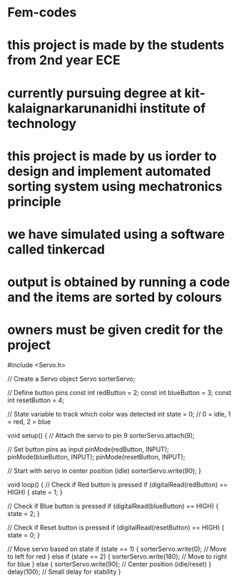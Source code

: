 # Fem-codes
# this project is made by the students from 2nd year ECE
# currently pursuing degree at kit- kalaignarkarunanidhi institute of technology
# this project is made by us iorder to design and implement automated sorting system using mechatronics principle
# we have simulated using a software called tinkercad
# output is obtained by running a code and the items are sorted by colours
# owners must be given credit for the project
#include <Servo.h>

// Create a Servo object
Servo sorterServo;

// Define button pins
const int redButton = 2;
const int blueButton = 3;
const int resetButton = 4;

// State variable to track which color was detected
int state = 0; // 0 = idle, 1 = red, 2 = blue

void setup() {
  // Attach the servo to pin 9
  sorterServo.attach(9);

  // Set button pins as input
  pinMode(redButton, INPUT);
  pinMode(blueButton, INPUT);
  pinMode(resetButton, INPUT);

  // Start with servo in center position (idle)
  sorterServo.write(90);
}

void loop() {
  // Check if Red button is pressed
  if (digitalRead(redButton) == HIGH) {
    state = 1;
  }

  // Check if Blue button is pressed
  if (digitalRead(blueButton) == HIGH) {
    state = 2;
  }

  // Check if Reset button is pressed
  if (digitalRead(resetButton) == HIGH) {
    state = 0;
  }

  // Move servo based on state
  if (state == 1) {
    sorterServo.write(0);    // Move to left for red
  } 
  else if (state == 2) {
    sorterServo.write(180);  // Move to right for blue
  } 
  else {
    sorterServo.write(90);   // Center position (idle/reset)
  }
 delay(100); // Small delay for stability
}
